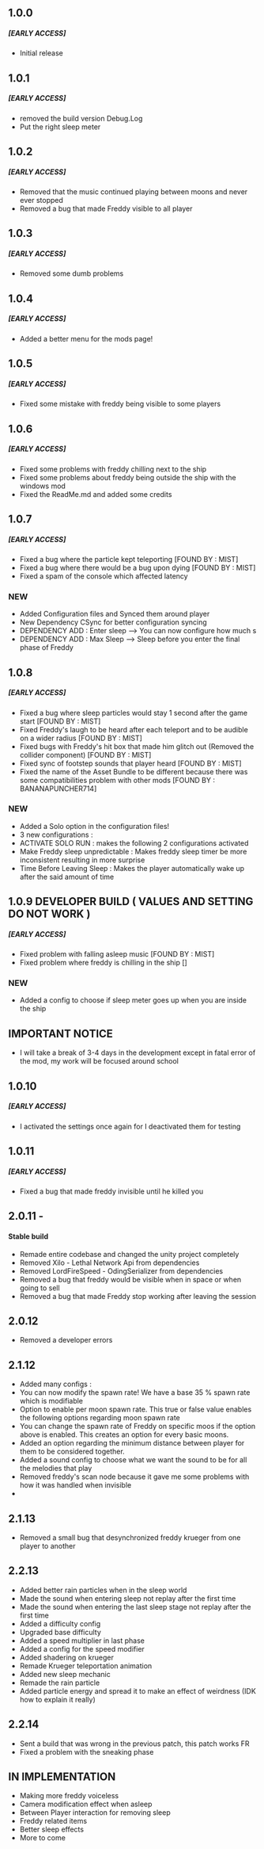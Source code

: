 ## 1.0.0
##### [EARLY ACCESS]
- Initial release
## 1.0.1
##### [EARLY ACCESS]
- removed the build version Debug.Log
- Put the right sleep meter
## 1.0.2
##### [EARLY ACCESS]
- Removed that the music continued playing between moons and never ever stopped
- Removed a bug that made Freddy visible to all player
## 1.0.3
##### [EARLY ACCESS]
- Removed some dumb problems
## 1.0.4
##### [EARLY ACCESS]
- Added a better menu for the mods page!
## 1.0.5
##### [EARLY ACCESS]
- Fixed some mistake with freddy being visible to some players
## 1.0.6
##### [EARLY ACCESS]
- Fixed some problems with freddy chilling next to the ship
- Fixed some problems about freddy being outside the ship with the windows mod
- Fixed the ReadMe.md and added some credits
## 1.0.7
##### [EARLY ACCESS]
- Fixed a bug where the particle kept teleporting [FOUND BY : MIST]
- Fixed a bug where there would be a bug upon dying [FOUND BY : MIST]
- Fixed a spam of the console which affected latency

### NEW
- Added Configuration files and Synced them around player
- New Dependency CSync for better configuration syncing
- DEPENDENCY ADD : Enter sleep --> You can now configure how much s
- DEPENDENCY ADD : Max Sleep --> Sleep before you enter the final phase of Freddy
## 1.0.8
##### [EARLY ACCESS]
- Fixed a bug where sleep particles would stay 1 second after the game start [FOUND BY : MIST]
- Fixed Freddy's laugh to be heard after each teleport and to be audible on a wider radius [FOUND BY : MIST]
- Fixed bugs with Freddy's hit box that made him glitch out (Removed the collider component) [FOUND BY : MIST]
- Fixed sync of footstep sounds that player heard [FOUND BY : MIST]
- Fixed the name of the Asset Bundle to be different because there was some compatibilities problem with other mods [FOUND BY : BANANAPUNCHER714]

### NEW
- Added a Solo option in the configuration files!
- 3 new configurations :
- ACTIVATE SOLO RUN : makes the following 2 configurations activated
- Make Freddy sleep unpredictable : Makes freddy sleep timer be more inconsistent resulting in more surprise
- Time Before Leaving Sleep : Makes the player automatically wake up after the said amount of time

## 1.0.9 DEVELOPER BUILD ( VALUES AND SETTING DO NOT WORK )
##### [EARLY ACCESS]
- Fixed problem with falling asleep music [FOUND BY : MIST]
- Fixed problem where freddy is chilling in the ship []

### NEW
- Added a config to choose if sleep meter goes up when you are inside the ship

## IMPORTANT NOTICE
- I will take a break of 3-4 days in the development except in fatal error of the mod, my work will be focused around school

## 1.0.10
##### [EARLY ACCESS]
- I activated the settings once again for I deactivated them for testing

## 1.0.11
##### [EARLY ACCESS]
- Fixed a bug that made freddy invisible until he killed you

## 2.0.11 -

#### Stable build

- Remade entire codebase and changed the unity project completely
- Removed Xilo - Lethal Network Api from dependencies
- Removed LordFireSpeed - OdingSerializer from dependencies
- Removed a bug that freddy would be visible when in space or when going to sell
- Removed a bug that made Freddy stop working after leaving the session

## 2.0.12
- Removed a developer errors

## 2.1.12
- Added many configs :
- You can now modify the spawn rate! We have a base 35 % spawn rate which is modifiable
- Option to enable per moon spawn rate. This true or false value enables the following options regarding moon spawn rate
- You can change the spawn rate of Freddy on specific moos if the option above is enabled. This creates an option for every basic moons.
- Added an option regarding the minimum distance  between player for them to be considered together.
- Added a sound config to choose what we want the sound to be for all the melodies that play
- Removed freddy's scan node because it gave me some problems with how it was handled when invisible
- 
## 2.1.13
- Removed a small bug that desynchronized freddy krueger from one player to another

## 2.2.13
- Added better rain particles when in the sleep world
- Made the sound when entering sleep not replay after the first time
- Made the sound when entering the last sleep stage not replay after the first time
- Added a difficulty config
- Upgraded base difficulty
- Added a speed multiplier in last phase 
- Added a config for the speed modifier
- Added shadering on krueger
- Remade Krueger teleportation animation
- Added new sleep mechanic
- Remade the rain particle
- Added particle energy and spread it to make an effect of weirdness (IDK how to explain it really)

## 2.2.14
- Sent a build that was wrong in the previous patch, this patch works FR
- Fixed a problem with the sneaking phase




## IN IMPLEMENTATION
- Making more freddy voiceless
- Camera modification effect when asleep
- Between Player interaction for removing sleep
- Freddy related items
- Better sleep effects
- More to come